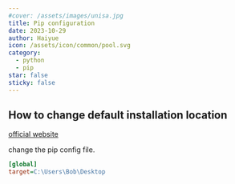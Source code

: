 ```yaml
---
#cover: /assets/images/unisa.jpg
title: Pip configuration
date: 2023-10-29
author: Haiyue
icon: /assets/icon/common/pool.svg
category:
  - python
  - pip
star: false
sticky: false
---
```


## How to change default installation location

[official website](https://pip.pypa.io/en/stable/topics/configuration/)


change the pip config file.
``` ini
[global]
target=C:\Users\Bob\Desktop
```